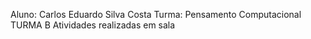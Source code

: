 Aluno: Carlos Eduardo Silva Costa
Turma: Pensamento Computacional TURMA B
Atividades realizadas em sala
